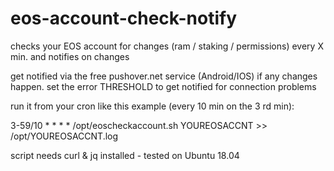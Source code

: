 # eos-account-check-notify
checks your EOS account for changes (ram / staking / permissions) every X min. and notifies on changes

get notified via the free pushover.net service (Android/IOS) if any changes happen. 
set the error THRESHOLD to get notified for connection problems

run it from your cron like this example (every 10 min on the 3 rd min):

3-59/10 * * * * /opt/eoscheckaccount.sh YOUREOSACCNT >> /opt/YOUREOSACCNT.log

script needs curl & jq installed - tested on Ubuntu 18.04 
